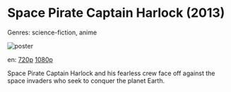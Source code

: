 # Space Pirate Captain Harlock (2013)

Genres: science-fiction, anime

![poster](http://image.tmdb.org/t/p/w500/lB3movQFEgRZQWeZtCceLhUiIQj.jpg)

en:
  [720p](magnet:?xt=urn:btih:1978DBB8D09F536E4DA04000F80A460FBD080F45&tr=udp://glotorrents.pw:6969/announce&tr=udp://tracker.opentrackr.org:1337/announce&tr=udp://torrent.gresille.org:80/announce&tr=udp://tracker.openbittorrent.com:80&tr=udp://tracker.coppersurfer.tk:6969&tr=udp://tracker.leechers-paradise.org:6969&tr=udp://p4p.arenabg.ch:1337&tr=udp://tracker.internetwarriors.net:1337)
  [1080p](magnet:?xt=urn:btih:B4D8B81EAE2E7A21650B2F13A4DF581151EFD547&tr=udp://glotorrents.pw:6969/announce&tr=udp://tracker.opentrackr.org:1337/announce&tr=udp://torrent.gresille.org:80/announce&tr=udp://tracker.openbittorrent.com:80&tr=udp://tracker.coppersurfer.tk:6969&tr=udp://tracker.leechers-paradise.org:6969&tr=udp://p4p.arenabg.ch:1337&tr=udp://tracker.internetwarriors.net:1337)
  


Space Pirate Captain Harlock and his fearless crew face off against the space invaders who seek to conquer the planet Earth.